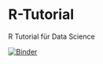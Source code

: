 # R-Tutorial
R Tutorial für Data Science


[![Binder](https://mybinder.org/badge_logo.svg)](https://mybinder.org/v2/gh/msieder/R-Tutorial/HEAD)
